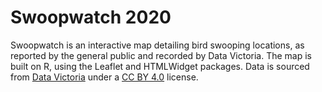 # Swoopwatch 2020
Swoopwatch is an interactive map detailing bird swooping locations, as reported by the general public and recorded by Data Victoria. The map is built on R, using the Leaflet and HTMLWidget packages.
Data is sourced from [Data Victoria](https://discover.data.vic.gov.au/dataset/map-of-victoria-with-locations-of-swooping-birds-populated-by-the-public) under a [CC BY 4.0](https://creativecommons.org/licenses/by/4.0/) license.
